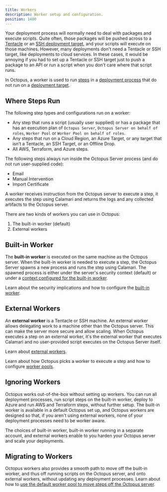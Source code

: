 ```yaml
---
title: Workers
description: Worker setup and configuration.
position: 1400
---
```


Your deployment process will normally need to deal with packages and execute scripts. Quite often, those packages will be pushed across to a [Tentacle](/docs/infrastructure/windows-targets/index.md) or an [SSH deployment target](/docs/infrastructure/ssh-targets/index.md), and your scripts will execute on those machines. However, many deployments don't need a Tentacle or SSH target, like deployments to cloud services. In these cases, it would be annoying if you had to set up a Tentacle or SSH target just to push a package to an API or run a script when you don't care where that script runs.

In Octopus, a worker is used to run [steps](/docs/deployment-process/steps/index.md) in a [deployment process](/docs/deployment-process/index.md) that do not run on a [deployment target](/docs/infrastructure/index.md).

## Where Steps Run

The following step types and configurations run on a worker:

- Any step that runs a script (usually user supplied) or has a package that has an execution plan of `Octopus Server`, `Octopus Server on behalf of roles`, `Worker Pool` or `Worker Pool on behalf of roles`.
- Any steps that run on a Cloud Region, an Azure Target, or any target that isn’t a Tentacle, an SSH Target, or an Offline Drop.
- All AWS, Terraform, and Azure steps.

The following steps always run inside the Octopus Server process (and do not run user-supplied code):

- Email
- Manual Intervention
- Import Certificate

A worker receives instruction from the Octopus server to execute a step, it executes the step using Calamari and returns the logs and any collected artifacts to the Octopus server.

There are two kinds of workers you can use in Octopus:

1. The built-in worker (default)
1. External workers

## Built-in Worker

The **built-in worker** is executed on the same machine as the Octopus server.  When the built-in worker is needed to execute a step, the Octopus Server spawns a new process and runs the step using Calamari.  The spawned process is either under the server's security context (default) or under a [context configured for the built-in worker](/docs/administration/workers/built-in-worker.md#Running-tasks-on-the-Octopus-Server-as-a-different-user).

Learn about the security implications and how to configure the [built-in worker](/docs/administration/workers/built-in-worker.md).

## External Workers

An **external worker** is a Tentacle or SSH machine.  An external worker allows delegating work to a machine other than the Octopus server.  This can make the server more secure and allow scaling.  When Octopus executes a step on an external worker, it's the external worker that executes Calamari and no user-provided script executes on the Octopus Server itself.

Learn about [external workers](/docs/infrastructure/workers/index.md).

Learn about how Octopus picks a worker to execute a step and how to configure [worker pools](/docs/infrastructure/workers/worker-pools.md).

## Ignoring Workers

Octopus works out-of-the-box without setting up workers.  You can run all deployment processes, run script steps on the built-in worker, deploy to Azure and run AWS and Terraform steps, without further setup.  The built-in worker is available in a default Octopus set up, and Octopus workers are designed so that, if you aren't using external workers, none of your deployment processes need to be worker aware.

The choices of built-in worker, built-in worker running in a separate account, and external workers enable to you harden your Octopus server and scale your deployments.

## Migrating to Workers

Octopus workers also provides a smooth path to move off the built-in worker, and thus off running scripts on the Octopus server, and onto external workers, without updating any deployment processes.  Learn about how to [use the default worker pool to move steps off the Octopus server](/docs/infrastructure/workers/worker-pools.md#Using-the-default-pool-to-stop-running-scripts-on-the-server).

